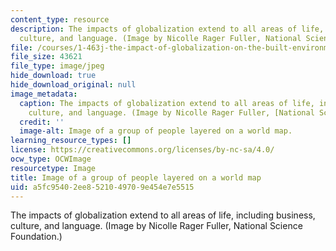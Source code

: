 ```yaml
---
content_type: resource
description: The impacts of globalization extend to all areas of life, including business,
  culture, and language. (Image by Nicolle Rager Fuller, National Science Foundation.)
file: /courses/1-463j-the-impact-of-globalization-on-the-built-environment-fall-2009/a5fc95402ee8521049709e454e7e5515_1-463jf09.jpg
file_size: 43621
file_type: image/jpeg
hide_download: true
hide_download_original: null
image_metadata:
  caption: The impacts of globalization extend to all areas of life, including business,
    culture, and language. (Image by Nicolle Rager Fuller, [National Science Foundation](http://www.nsf.gov/).)
  credit: ''
  image-alt: Image of a group of people layered on a world map.
learning_resource_types: []
license: https://creativecommons.org/licenses/by-nc-sa/4.0/
ocw_type: OCWImage
resourcetype: Image
title: Image of a group of people layered on a world map
uid: a5fc9540-2ee8-5210-4970-9e454e7e5515
---
```

The impacts of globalization extend to all areas of life, including business, culture, and language. (Image by Nicolle Rager Fuller, National Science Foundation.)